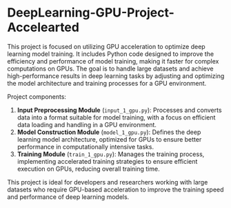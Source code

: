 # DeepLearning-GPU-Project-Accelearted
This project is focused on utilizing GPU acceleration to optimize deep learning model training. It includes Python code designed to improve the efficiency and performance of model training, making it faster for complex computations on GPUs. The goal is to handle large datasets and achieve high-performance results in deep learning tasks by adjusting and optimizing the model architecture and training processes for a GPU environment.

Project components:
1. **Input Preprocessing Module** (`input_1_gpu.py`): Processes and converts data into a format suitable for model training, with a focus on efficient data loading and handling in a GPU environment.
2. **Model Construction Module** (`model_1_gpu.py`): Defines the deep learning model architecture, optimized for GPUs to ensure better performance in computationally intensive tasks.
3. **Training Module** (`train_1_gpu.py`): Manages the training process, implementing accelerated training strategies to ensure efficient execution on GPUs, reducing overall training time.

This project is ideal for developers and researchers working with large datasets who require GPU-based acceleration to improve the training speed and performance of deep learning models.
